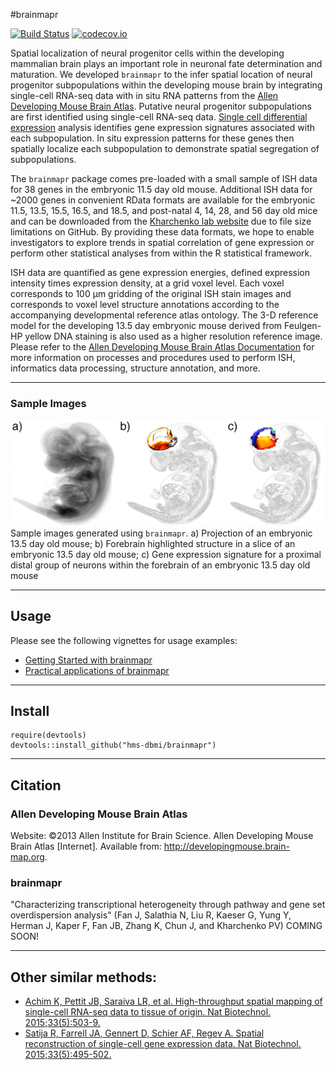 #brainmapr 

[![Build Status](https://travis-ci.org/hms-dbmi/brainmapr.svg?branch=master)](https://travis-ci.org/hms-dbmi/brainmapr) [![codecov.io](http://codecov.io/github/hms-dbmi/brainmapr/coverage.svg?branch=master)](http://codecov.io/github/hms-dbmi/brainmapr?branch=master)  

Spatial localization of neural progenitor cells within the developing mammalian brain plays an important role in neuronal fate determination and maturation. We developed `brainmapr` to the infer spatial location of neural progenitor subpopulations within the developing mouse brain by integrating single-cell RNA-seq data with in situ RNA patterns from the [Allen Developing Mouse Brain Atlas](http://mouse.brain-map.org/). Putative neural progenitor subpopulations are first identified using single-cell RNA-seq data. [Single cell differential expression](http://pklab.med.harvard.edu/scde/index.html) analysis identifies gene expression signatures associated with each subpopulation. In situ expression patterns for these genes then spatially localize each subpopulation to demonstrate spatial segregation of subpopulations. 

The `brainmapr` package comes pre-loaded with a small sample of ISH data for 38 genes in the embryonic 11.5 day old mouse. Additional ISH data for ~2000 genes in convenient RData formats are available for the embryonic 11.5, 13.5, 15.5, 16.5, and 18.5, and post-natal 4, 14, 28, and 56 day old mice and can be downloaded from the [Kharchenko lab website](http://pklab.med.harvard.edu/jean/brainmapr/data-raw/) due to file size limitations on GitHub. By providing these data formats, we hope to enable investigators to explore trends in spatial correlation of gene expression or perform other statistical analyses from within the R statistical framework. 

ISH data are quantified as gene expression energies, defined expression intensity times expression density, at a grid voxel level. Each voxel corresponds to 100 µm gridding of the original ISH stain images and corresponds to voxel level structure annotations according to the accompanying developmental reference atlas ontology. The 3-D reference model for the developing 13.5 day embryonic mouse derived from Feulgen-HP yellow DNA staining is also used as a higher resolution reference image. Please refer to the [Allen Developing Mouse Brain Atlas Documentation](http://help.brain-map.org/display/mousebrain/Documentation) for more information on processes and procedures used to perform ISH, informatics data processing, structure annotation, and more. 

---

### Sample Images

![](sample/mouse_compiled.png)  
Sample images generated using `brainmapr`. a) Projection of an embryonic 13.5 day old mouse; b) Forebrain highlighted structure in a slice of an embryonic 13.5 day old mouse; c) Gene expression signature for a proximal distal group of neurons within the forebrain of an embryonic 13.5 day old mouse  

---

## Usage

Please see the following vignettes for usage examples:  
- [Getting Started with brainmapr](vignettes/brainmapr-vignette.md) 
- [Practical applications of brainmapr](vignettes/pagoda-vignette.md)  

---

## Install
```
require(devtools)
devtools::install_github("hms-dbmi/brainmapr")
```

---

## Citation

### Allen Developing Mouse Brain Atlas

Website: ©2013 Allen Institute for Brain Science. Allen Developing Mouse Brain Atlas [Internet]. Available from: http://developingmouse.brain-map.org.

### brainmapr

"Characterizing transcriptional heterogeneity through pathway and gene set overdispersion analysis" (Fan J, Salathia N, Liu R, Kaeser G, Yung Y, Herman J, Kaper F, Fan JB, Zhang K, Chun J, and Kharchenko PV) COMING SOON!

---

## Other similar methods:  
- [Achim K, Pettit JB, Saraiva LR, et al. High-throughput spatial mapping of single-cell RNA-seq data to tissue of origin. Nat Biotechnol. 2015;33(5):503-9.](http://www.ncbi.nlm.nih.gov/pubmed/25867922)  
- [Satija R, Farrell JA, Gennert D, Schier AF, Regev A. Spatial reconstruction of single-cell gene expression data. Nat Biotechnol. 2015;33(5):495-502.](http://www.ncbi.nlm.nih.gov/pubmed/25867923)  




